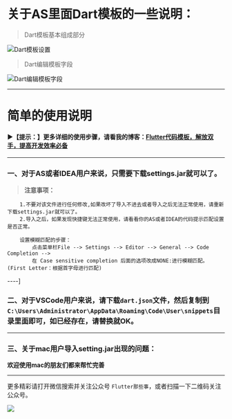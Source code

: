 # 关于AS里面Dart模板的一些说明：

> Dart模板基本组成部分

![Dart模板设置](https://github.com/AweiLoveAndroid/Flutter-learning/blob/master/pics/Dart%E7%9A%84%E6%A8%A1%E6%9D%BF%E8%AE%BE%E7%BD%AE.png?raw=true)

> Dart编辑模板字段

![Dart编辑模板字段](https://github.com/AweiLoveAndroid/Flutter-learning/blob/master/pics/Dart%E7%BC%96%E8%BE%91%E6%A8%A1%E6%9D%BF%E5%AD%97%E6%AE%B5.png?raw=true)

----

# 简单的使用说明


#### ▶【提示：】更多详细的使用步骤，请看我的博客：[Flutter代码模板，解放双手，提高开发效率必备](https://www.jianshu.com/p/4184745d6983)

----

### 一、对于AS或者IDEA用户来说，只需要下载settings.jar就可以了。

> **注意事项：**

```
    1.不要对该文件进行任何修改,如果改坏了导入不进去或者导入之后无法正常使用，请重新下载settings.jar就可以了。
    2.导入之后，如果发现快捷键无法正常使用，请看看你的AS或者IDEA的代码提示匹配设置是否正常。
    
    设置模糊匹配的步骤：
        点击菜单栏File --> Settings --> Editor --> General --> Code Completion --> 
        在 Case sensitive completion 后面的选项改成NONE:进行模糊匹配。(First Letter：根据首字母进行匹配)
```
----]

### 二、对于VSCode用户来说，请下载`dart.json`文件，然后复制到`C:\Users\Administrator\AppData\Roaming\Code\User\snippets`目录里面即可，如已经存在，请替换就OK。

----

### 三、关于mac用户导入setting.jar出现的问题：

**欢迎使用mac的朋友们都来帮忙完善**

----

更多精彩请打开微信搜索并关注公众号 `Flutter那些事`，或者扫描一下二维码关注公众号。

![](https://github.com/AweiLoveAndroid/Flutter-learning/raw/master/pics/%E5%85%AC%E4%BC%97%E5%8F%B7%E4%BA%8C%E7%BB%B4%E7%A0%81.jpg?raw=true)
